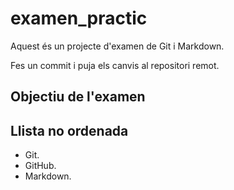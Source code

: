 # examen_practic

Aquest és un projecte d'examen de Git i Markdown.

Fes un commit i puja els canvis al repositori remot.

## Objectiu de l'examen

## Llista no ordenada

- Git.
- GitHub.
- Markdown.
